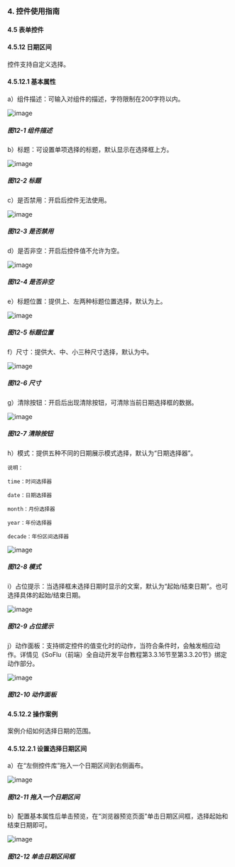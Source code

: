 ### 4. 控件使用指南

#### 4.5 表单控件

#### 4.5.12 日期区间

控件支持自定义选择。

#### 4.5.12.1 基本属性

a）组件描述：可输入对组件的描述，字符限制在200字符以内。

![image](https://user-images.githubusercontent.com/79617492/222389939-da36e5f1-db82-4db3-9834-6be52ce06538.png)

##### 图12-1 组件描述

b）标题：可设置单项选择的标题，默认显示在选择框上方。

![image](https://user-images.githubusercontent.com/79617492/222389986-0fa2b3df-fe30-4ee6-8c73-cb91414b0949.png)

##### 图12-2 标题

c）是否禁用：开启后控件无法使用。

![image](https://user-images.githubusercontent.com/79617492/222390006-84f84627-13d3-4860-aecd-0f0cbdf68e56.png)

##### 图12-3 是否禁用

d）是否非空：开启后控件值不允许为空。

![image](https://user-images.githubusercontent.com/79617492/222390028-e3ecb485-ca03-4c3b-b1a5-f3c2e902de37.png)

##### 图12-4 是否非空

e）标题位置：提供上、左两种标题位置选择，默认为上。

![image](https://user-images.githubusercontent.com/79617492/222390126-dec49a96-8bb4-435b-b8aa-558ece688eea.png)

##### 图12-5 标题位置

f）尺寸：提供大、中、小三种尺寸选择，默认为中。

![image](https://user-images.githubusercontent.com/79617492/222390156-054cb50d-e75f-4413-a419-faf897492a11.png)

##### 图12-6 尺寸

g）清除按钮：开启后出现清除按钮，可清除当前日期选择框的数据。

![image](https://user-images.githubusercontent.com/79617492/222390182-04b638bf-6e93-4710-8320-057e6c59cc75.png)

##### 图12-7 清除按钮

h）模式：提供五种不同的日期展示模式选择，默认为“日期选择器”。

```
说明：

time：时间选择器

date：日期选择器

month：月份选择器

year：年份选择器

decade：年份区间选择器
```

![image](https://user-images.githubusercontent.com/79617492/222390243-e1b91c51-144f-459c-aac0-5933b8423f6b.png)

##### 图12-8 模式

i）占位提示：当选择框未选择日期时显示的文案，默认为“起始/结束日期”。也可选择具体的起始/结束日期。

![image](https://user-images.githubusercontent.com/79617492/222390266-433e56d4-27f3-47aa-9d0f-8ddc75a9b551.png)

##### 图12-9 占位提示

j）动作面板：支持绑定控件的值变化时的动作，当符合条件时，会触发相应动作。详情见《SoFlu（前端）全自动开发平台教程第3.3.16节至第3.3.20节》绑定动作部分。

![image](https://user-images.githubusercontent.com/79617492/222390299-c259b16c-0c42-48b5-b25e-b6057eecf876.png)

##### 图12-10 动作面板

#### 4.5.12.2 操作案例

案例介绍如何选择日期的范围。

#### 4.5.12.2.1 设置选择日期区间

a）在“左侧控件库”拖入一个日期区间到右侧画布。

![image](https://user-images.githubusercontent.com/79617492/222390324-f3d33f25-e251-4caf-8ef1-12c2fd4b60cf.png)

##### 图12-11 拖入一个日期区间

b）配置基本属性后单击预览，在“浏览器预览页面”单击日期区间框，选择起始和结束日期即可。

![image](https://user-images.githubusercontent.com/79617492/222390349-b1b0672d-fc52-464e-b9c6-37d5532b6199.png)

##### 图12-12 单击日期区间框
